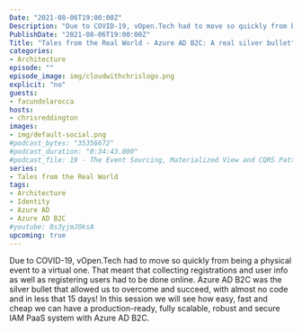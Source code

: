 ```yaml
---
Date: "2021-08-06T19:00:00Z"
Description: "Due to COVID-19, vOpen.Tech had to move so quickly from being a physical event to a virtual one. That meant that collecting registrations and user info as well as registering users had to be done online. Azure AD B2C was the silver bullet that allowed us to overcome and succeed, with almost no code and in less that 15 days! In this session we will see how easy, fast and cheap we can have a production-ready, fully scalable, robust and secure IAM PaaS system with Azure AD B2C. "
PublishDate: "2021-08-06T19:00:00Z"
Title: "Tales from the Real World - Azure AD B2C: A real silver bullet"
categories:
- Architecture
episode: ""
episode_image: img/cloudwithchrislogo.png
explicit: "no"
guests:
- facundolarocca
hosts:
- chrisreddington
images:
- img/default-social.png
#podcast_bytes: "35356672"
#podcast_duration: "0:34:43.000"
#podcast_file: 19 - The Event Sourcing, Materialized View and CQRS Patterns.mp3
series:
- Tales from the Real World
tags:
- Architecture
- Identity
- Azure AD
- Azure AD B2C
#youtube: 0s3yjmJ0ksA
upcoming: true
---
```

Due to COVID-19, vOpen.Tech had to move so quickly from being a physical event to a virtual one. That meant that collecting registrations and user info as well as registering users had to be done online. Azure AD B2C was the silver bullet that allowed us to overcome and succeed, with almost no code and in less that 15 days! In this session we will see how easy, fast and cheap we can have a production-ready, fully scalable, robust and secure IAM PaaS system with Azure AD B2C.